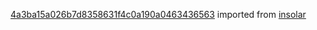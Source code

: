 [4a3ba15a026b7d8358631f4c0a190a0463436563](https://github.com/insolar/insolar/commit/4a3ba15a026b7d8358631f4c0a190a0463436563) imported from [insolar](https://github.com/insolar/insolar)
